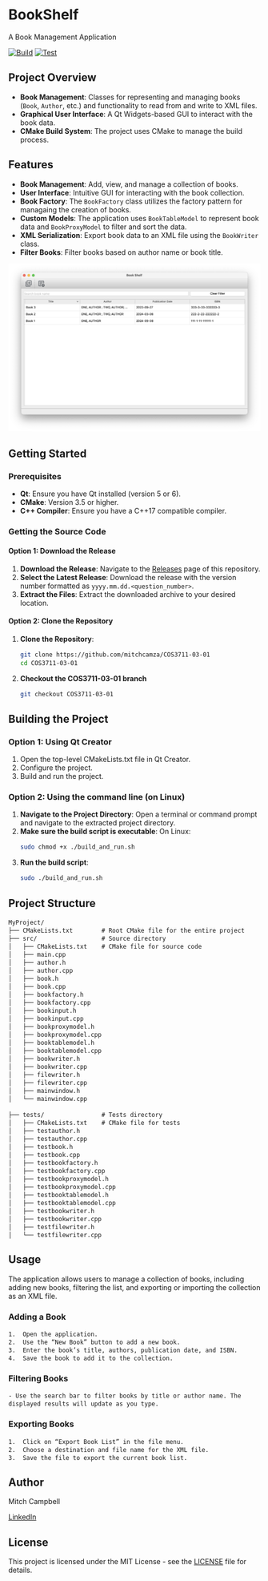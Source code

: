 # BookShelf
A Book Management Application

[![Build](https://github.com/mitchcamza/COS3711-03/actions/workflows/build.yml/badge.svg)](https://github.com/mitchcamza/COS3711-03/actions/workflows/build.yml)
[![Test](https://github.com/mitchcamza/BookShelf/actions/workflows/test.yml/badge.svg?branch=main)](https://github.com/mitchcamza/BookShelf/actions/workflows/test.yml)

## Project Overview

- **Book Management**: Classes for representing and managing books (`Book`, `Author`, etc.) and functionality to read from and write to XML files.
- **Graphical User Interface**: A Qt Widgets-based GUI to interact with the book data.
- **CMake Build System**: The project uses CMake to manage the build process.

## Features

- **Book Management**: Add, view, and manage a collection of books.
- **User Interface**: Intuitive GUI for interacting with the book collection.
- **Book Factory**: The `BookFactory` class utilizes the factory pattern for managaing the creation of books.
- **Custom Models**: The application uses `BookTableModel` to represent book data and `BookProxyModel` to filter and sort the data.
- **XML Serialization**: Export book data to an XML file using the `BookWriter` class.
- **Filter Books**: Filter books based on author name or book title.

![alt text](<Screenshot 2024-09-08 at 16.04.51.png>)

## Getting Started

### Prerequisites

- **Qt**: Ensure you have Qt installed (version 5 or 6).
- **CMake**: Version 3.5 or higher.
- **C++ Compiler**: Ensure you have a C++17 compatible compiler.

### Getting the Source Code

#### Option 1: Download the Release
1. **Download the Release**: Navigate to the [Releases](https://github.com/mitchcamza/COS3711-03-01/releases) page of this repository.
2. **Select the Latest Release**: Download the release with the version number formatted as `yyyy.mm.dd.<question_number>`.
3. **Extract the Files**: Extract the downloaded archive to your desired location.

#### Option 2: Clone the Repository
1. **Clone the Repository**:
    ```bash
    git clone https://github.com/mitchcamza/COS3711-03-01
    cd COS3711-03-01
    ```
2. **Checkout the COS3711-03-01 branch**
   ```bash
   git checkout COS3711-03-01

## Building the Project

### Option 1: Using Qt Creator
1. Open the top-level CMakeLists.txt file in Qt Creator.
2. Configure the project.
3. Build and run the project.

### Option 2: Using the command line (on Linux)
1.	**Navigate to the Project Directory**: Open a terminal or command prompt and navigate to the extracted project directory.
2.	**Make sure the build script is executable**: On Linux:
    ```bash 
    sudo chmod +x ./build_and_run.sh
    ```
3. **Run the build script**:
    ```bash
    sudo ./build_and_run.sh
    ```

## Project Structure
```
MyProject/
├── CMakeLists.txt        # Root CMake file for the entire project
├── src/                  # Source directory
│   ├── CMakeLists.txt    # CMake file for source code
│   ├── main.cpp
│   ├── author.h
│   ├── author.cpp
│   ├── book.h
│   ├── book.cpp
│   ├── bookfactory.h
│   ├── bookfactory.cpp
│   ├── bookinput.h
│   ├── bookinput.cpp
│   ├── bookproxymodel.h
│   ├── bookproxymodel.cpp
│   ├── booktablemodel.h
│   ├── booktablemodel.cpp
│   ├── bookwriter.h
│   ├── bookwriter.cpp
│   ├── filewriter.h
│   ├── filewriter.cpp
│   ├── mainwindow.h
│   └── mainwindow.cpp

├── tests/                # Tests directory
│   ├── CMakeLists.txt    # CMake file for tests
│   ├── testauthor.h
│   ├── testauthor.cpp
│   ├── testbook.h
│   ├── testbook.cpp
│   ├── testbookfactory.h
│   ├── testbookfactory.cpp
│   ├── testbookproxymodel.h
│   ├── testbookproxymodel.cpp
│   ├── testbooktablemodel.h
│   ├── testbooktablemodel.cpp
│   ├── testbookwriter.h
│   ├── testbookwriter.cpp
│   ├── testfilewriter.h
│   └── testfilewriter.cpp
```

## Usage
The application allows users to manage a collection of books, including adding new books, filtering the list, and exporting or importing the collection as an XML file.

### Adding a Book

	1.	Open the application.
	2.	Use the “New Book” button to add a new book.
	3.	Enter the book’s title, authors, publication date, and ISBN.
	4.	Save the book to add it to the collection.

### Filtering Books

    - Use the search bar to filter books by title or author name. The displayed results will update as you type.

### Exporting Books

	1.	Click on “Export Book List” in the file menu.
	2.	Choose a destination and file name for the XML file.
	3.	Save the file to export the current book list.

## Author
Mitch Campbell

[LinkedIn](https://www.linkedin.com/in/mitch-campbell-93b18919b/)

## License

This project is licensed under the MIT License - see the [LICENSE](LICENSE) file for details.
